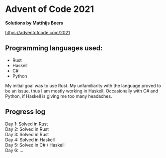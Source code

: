# Advent of Code 2021
**Solutions by Matthijs Boers**

https://adventofcode.com/2021

## Programming languages used:
- Rust
- Haskell
- C#
- Python

My initial goal was to use Rust. My unfamiliarity with the language proved to be an issue, thus I am mostly working in Haskell. 
Occasionally with C# and Python, if Haskell is giving me too many headaches.

## Progress log
Day 1: Solved in Rust \
Day 2: Solved in Rust \
Day 3: Solved in Rust \
Day 4: Solved in Haskell \
Day 5: Solved in C# / Haskell \
Day 6: ...
